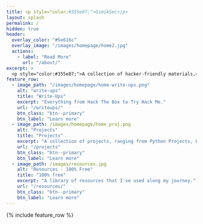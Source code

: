 ```yaml
---
title: <p style="color:#355e87;">GimikSec</p>
layout: splash
permalink: /
hidden: true
header:
  overlay_color: "#5e616c"
  overlay_image: "/images/homepage/home2.jpg"
  actions:
    - label: "Read More"
      url: "/about/"
excerpt: >
  <p style="color:#355e87;">A collection of hacker-friendly materials,<br />write-ups and resources.</p><br />
feature_row:
  - image_path: "/images/homepage/home-write-ups.png"
    alt: "write-ups"
    title: "Write-Ups"
    excerpt: "Everything from Hack The Box to Try Hack Me."
    url: "/writeups/"
    btn_class: "btn--primary"
    btn_label: "Learn more"
  - image_path: /images/homepage/home_proj.png
    alt: "Projects"
    title: "Projects"
    excerpt: "A collection of projects, ranging from Python Projects, Home Labs, and even this Website."
    url: "/projects"
    btn_class: "btn--primary"
    btn_label: "Learn more"
  - image_path: /images/resources.jpg
    alt: "Resources - 100% Free"
    title: "100% free"
    excerpt: "A library of resources that I've used along my journey."
    url: "/resources/"
    btn_class: "btn--primary"
    btn_label: "Learn more"      
---
```


{% include feature_row %}